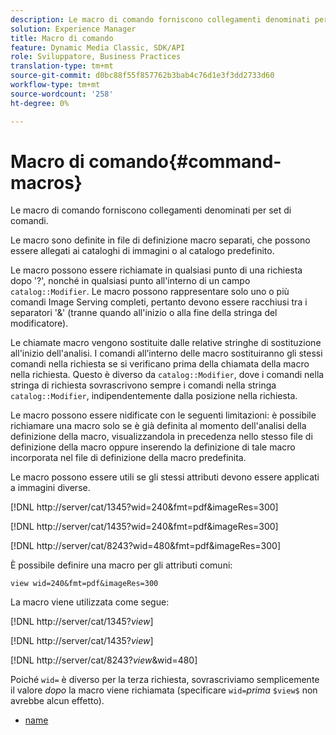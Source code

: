 ```yaml
---
description: Le macro di comando forniscono collegamenti denominati per set di comandi.
solution: Experience Manager
title: Macro di comando
feature: Dynamic Media Classic, SDK/API
role: Sviluppatore, Business Practices
translation-type: tm+mt
source-git-commit: d0bc88f55f857762b3bab4c76d1e3f3dd2733d60
workflow-type: tm+mt
source-wordcount: '258'
ht-degree: 0%

---
```



# Macro di comando{#command-macros}

Le macro di comando forniscono collegamenti denominati per set di comandi.

Le macro sono definite in file di definizione macro separati, che possono essere allegati ai cataloghi di immagini o al catalogo predefinito.

Le macro possono essere richiamate in qualsiasi punto di una richiesta dopo &#39;?&#39;, nonché in qualsiasi punto all&#39;interno di un campo `catalog::Modifier`. Le macro possono rappresentare solo uno o più comandi Image Serving completi, pertanto devono essere racchiusi tra i separatori &#39;&amp;&#39; (tranne quando all&#39;inizio o alla fine della stringa del modificatore).

Le chiamate macro vengono sostituite dalle relative stringhe di sostituzione all&#39;inizio dell&#39;analisi. I comandi all’interno delle macro sostituiranno gli stessi comandi nella richiesta se si verificano prima della chiamata della macro nella richiesta. Questo è diverso da `catalog::Modifier`, dove i comandi nella stringa di richiesta sovrascrivono sempre i comandi nella stringa `catalog::Modifier`, indipendentemente dalla posizione nella richiesta.

Le macro possono essere nidificate con le seguenti limitazioni: è possibile richiamare una macro solo se è già definita al momento dell&#39;analisi della definizione della macro, visualizzandola in precedenza nello stesso file di definizione della macro oppure inserendo la definizione di tale macro incorporata nel file di definizione della macro predefinita.

Le macro possono essere utili se gli stessi attributi devono essere applicati a immagini diverse.

[!DNL http://server/cat/1345?wid=240&fmt=pdf&imageRes=300]

[!DNL http://server/cat/1435?wid=240&fmt=pdf&imageRes=300]

[!DNL http://server/cat/8243?wid=480&fmt=pdf&imageRes=300]

È possibile definire una macro per gli attributi comuni:

`view wid=240&fmt=pdf&imageRes=300`

La macro viene utilizzata come segue:

[!DNL http://server/cat/1345?$view$]

[!DNL http://server/cat/1435?$view$]

[!DNL http://server/cat/8243?$view$&wid=480]

Poiché `wid=` è diverso per la terza richiesta, sovrascriviamo semplicemente il valore *dopo* la macro viene richiamata (specificare `wid=`*prima* `$view$` non avrebbe alcun effetto).

+ [name](r-name.md)
